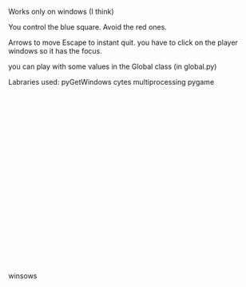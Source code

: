 Works only on windows (I think)

You control the blue square.
Avoid the red ones.

Arrows to move
Escape to instant quit.
you have to click on the player windows so it has the focus.

you can play with some values in the Global class (in global.py)

Labraries used:
pyGetWindows
cytes
multiprocessing
pygame

<br><br><br><br><br><br><br><br><br><br><br><br><br><br><br><br><br><br><br><br><br>winsows
